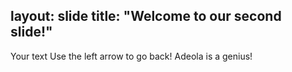 layout: slide
title: "Welcome to our second slide!"
---
Your text
Use the left arrow to go back!
Adeola is a genius!
